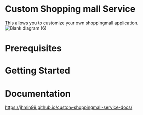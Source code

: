 # Custom Shopping mall Service
This allows you to customize your own shoppingmall application.
![Blank diagram (6)](https://github.com/user-attachments/assets/8e5db865-a46c-43c0-88ab-09299af0f7fc)



# Prerequisites

# Getting Started

# Documentation
https://jhmin99.github.io/custom-shoppingmall-service-docs/



